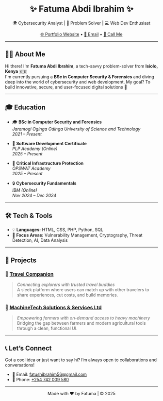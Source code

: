 <h1 align="center">✨ Fatuma Abdi Ibrahim ✨</h1>
<p align="center">
  🌍 Cybersecurity Analyst | 🧠 Problem Solver | 💻 Web Dev Enthusiast  
</p>

<p align="center">
  <a href="https://fatumaportfolio.vercel.app/">🌐 Portfolio Website</a> • 
  <a href="mailto:fatushibrahim56@gmail.com">📧 Email</a> • 
  <a href="tel:+254742009580">📱 Call Me</a>
</p>

---

## 👩‍💻 About Me

Hi there! I'm **Fatuma Abdi Ibrahim**, a tech-savvy problem-solver from **Isiolo, Kenya** 🇰🇪  
I'm currently pursuing a **BSc in Computer Security & Forensics** and diving deep into the world of cybersecurity and web development. My goal? To build innovative, secure, and user-focused digital solutions 🚀

---

## 🎓 Education

- 🎓 **BSc in Computer Security and Forensics**  
  _Jaramogi Oginga Odinga University of Science and Technology_  
  *2021 – Present*

- 📜 **Software Development Certificate**  
  _PLP Academy (Online)_  
  *2025 – Present*

- 🔐 **Critical Infrastructure Protection**  
  _OPSWAT Academy_  
  *2025 – Present*

- 🔒 **Cybersecurity Fundamentals**  
  _IBM (Online)_  
  *Nov 2024 – Dec 2024*

---

## 🛠️ Tech & Tools

- 💡 **Languages:** HTML, CSS, PHP, Python, SQL  
- 🔎 **Focus Areas:** Vulnerability Management, Cryptography, Threat Detection, AI, Data Analysis

---

## 🚀 Projects

### 🧭 [Travel Companion](https://travelcompanion-phi.vercel.app/)
> _Connecting explorers with trusted travel buddies_  
A sleek platform where users can match up with other travelers to share experiences, cut costs, and build memories.

### 🚜 [MachineTech Solutions & Services Ltd](https://machinetech.vercel.app/)
> _Empowering farmers with on-demand access to heavy machinery_  
Bridging the gap between farmers and modern agricultural tools through a clean, functional UI.

---

## 📞 Let’s Connect

Got a cool idea or just want to say hi? I’m always open to collaborations and conversations!

- 📧 Email: [fatushibrahim56@gmail.com](mailto:fatushibrahim56@gmail.com)  
- 📱 Phone: [+254 742 009 580](tel:+254742009580)

---

<p align="center">
  Made with ❤️ by Fatuma | © 2025
</p>

